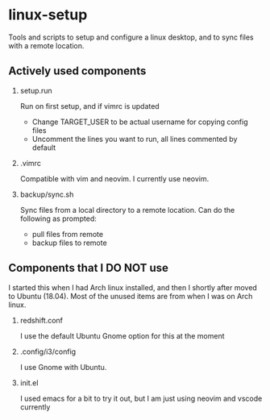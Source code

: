 # linux-setup

Tools and scripts to setup and configure a linux desktop, and to sync files with a remote location.

## Actively used components

1. setup.run
    
    Run on first setup, and if vimrc is updated

    - Change TARGET_USER to be actual username for copying config files
    - Uncomment the lines you want to run, all lines commented by default

2. .vimrc
    
    Compatible with vim and neovim. I currently use neovim.

3. backup/sync.sh
    
    Sync files from a local directory to a remote location. Can do the following as prompted:
    - pull files from remote
    - backup files to remote

## Components that I DO NOT use

I started this when I had Arch linux installed, and then I shortly after moved to Ubuntu (18.04). Most of the unused items are from when I was on Arch linux.

1. redshift.conf

    I use the default Ubuntu Gnome option for this at the moment

2. .config/i3/config

    I use Gnome with Ubuntu.
   
3. init.el
    
    I used emacs for a bit to try it out, but I am just using neovim and vscode currently
